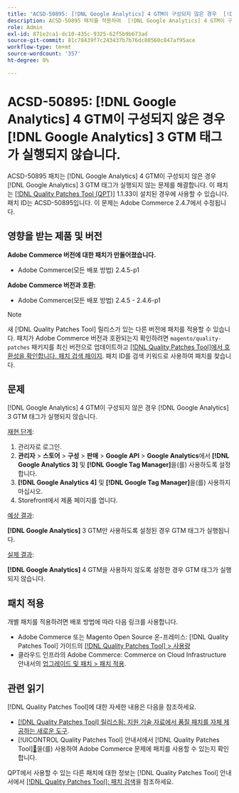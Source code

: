 ```yaml
---
title: 'ACSD-50895: [!DNL Google Analytics] 4 GTM이 구성되지 않은 경우  [!DNL Google Analytics] 3 GTM 태그가 실행되지 않습니다.'
description: ACSD-50895 패치를 적용하여  [!DNL Google Analytics] 4 GTM이 구성되지 않은 경우  [!DNL Google Analytics] 3 GTM 태그가 실행되지 않는 Adobe Commerce 문제를 해결합니다.
role: Admin
exl-id: 871e2ca1-dc10-435c-9325-62f5b9b673ad
source-git-commit: 81c78439f7c243437b7b76dc80560c847af95ace
workflow-type: tm+mt
source-wordcount: '357'
ht-degree: 0%

---
```


# ACSD-50895: [!DNL Google Analytics] 4 GTM이 구성되지 않은 경우 [!DNL Google Analytics] 3 GTM 태그가 실행되지 않습니다.

ACSD-50895 패치는 [!DNL Google Analytics] 4 GTM이 구성되지 않은 경우 [!DNL Google Analytics] 3 GTM 태그가 실행되지 않는 문제를 해결합니다. 이 패치는 [[!DNL Quality Patches Tool (QPT)]](https://experienceleague.adobe.com/ko/docs/commerce-knowledge-base/kb/announcements/commerce-announcements/magento-quality-patches-released-new-tool-to-self-serve-quality-patches) 1.1.33이 설치된 경우에 사용할 수 있습니다. 패치 ID는 ACSD-50895입니다. 이 문제는 Adobe Commerce 2.4.7에서 수정됩니다.

## 영향을 받는 제품 및 버전

**Adobe Commerce 버전에 대한 패치가 만들어졌습니다.**

* Adobe Commerce(모든 배포 방법) 2.4.5-p1

**Adobe Commerce 버전과 호환:**

* Adobe Commerce(모든 배포 방법) 2.4.5 - 2.4.6-p1

>[!NOTE]
>
>새 [!DNL Quality Patches Tool] 릴리스가 있는 다른 버전에 패치를 적용할 수 있습니다. 패치가 Adobe Commerce 버전과 호환되는지 확인하려면 `magento/quality-patches` 패키지를 최신 버전으로 업데이트하고 [[!DNL Quality Patches Tool]에서 호환성을 확인합니다. 패치 검색 페이지](https://experienceleague.adobe.com/tools/commerce-quality-patches/index.html?lang=ko). 패치 ID를 검색 키워드로 사용하여 패치를 찾습니다.

## 문제

[!DNL Google Analytics] 4 GTM이 구성되지 않은 경우 [!DNL Google Analytics] 3 GTM 태그가 실행되지 않습니다.

<u>재현 단계</u>:

1. 관리자로 로그인.
1. **관리자** > **스토어** > **구성** > **판매** > **Google API** > **Google Analytics**&#x200B;에서 **[!DNL Google Analytics 3]** 및 **[!DNL Google Tag Manager]**&#x200B;을(를) 사용하도록 설정합니다.
1. **[!DNL Google Analytics 4]** 및 **[!DNL Google Tag Manager]**&#x200B;을(를) 사용하지 마십시오.
1. Storefront에서 제품 페이지를 엽니다.

<u>예상 결과</u>:

**[!DNL Google Analytics]** 3 GTM만 사용하도록 설정된 경우 GTM 태그가 실행됩니다.

<u>실제 결과</u>:

**[!DNL Google Analytics]** 4 GTM을 사용하지 않도록 설정한 경우 GTM 태그가 실행되지 않습니다.

## 패치 적용

개별 패치를 적용하려면 배포 방법에 따라 다음 링크를 사용합니다.

* Adobe Commerce 또는 Magento Open Source 온-프레미스: [!DNL Quality Patches Tool] 가이드의 [[!DNL Quality Patches Tool] > 사용량](/help/tools/quality-patches-tool/usage.md)
* 클라우드 인프라의 Adobe Commerce: Commerce on Cloud Infrastructure 안내서의 [업그레이드 및 패치 > 패치 적용](https://experienceleague.adobe.com/docs/commerce-cloud-service/user-guide/develop/upgrade/apply-patches.html?lang=ko).

## 관련 읽기

[!DNL Quality Patches Tool]에 대한 자세한 내용은 다음을 참조하세요.

* [[!DNL Quality Patches Tool] 릴리스됨: 지원 기술 자료에서 품질 패치를 자체 제공하는 새로운 도구](https://experienceleague.adobe.com/ko/docs/commerce-knowledge-base/kb/announcements/commerce-announcements/magento-quality-patches-released-new-tool-to-self-serve-quality-patches).
* [!UICONTROL Quality Patches Tool] 안내서에서  [!DNL Quality Patches Tool][&#128279;](/help/tools/quality-patches-tool/patches-available-in-qpt/check-patch-for-magento-issue-with-magento-quality-patches.md)을(를) 사용하여 Adobe Commerce 문제에 패치를 사용할 수 있는지 확인합니다.


QPT에서 사용할 수 있는 다른 패치에 대한 정보는 [!DNL Quality Patches Tool] 안내서에서 [[!DNL Quality Patches Tool]: 패치 검색](https://experienceleague.adobe.com/tools/commerce-quality-patches/index.html?lang=ko)을 참조하세요.
